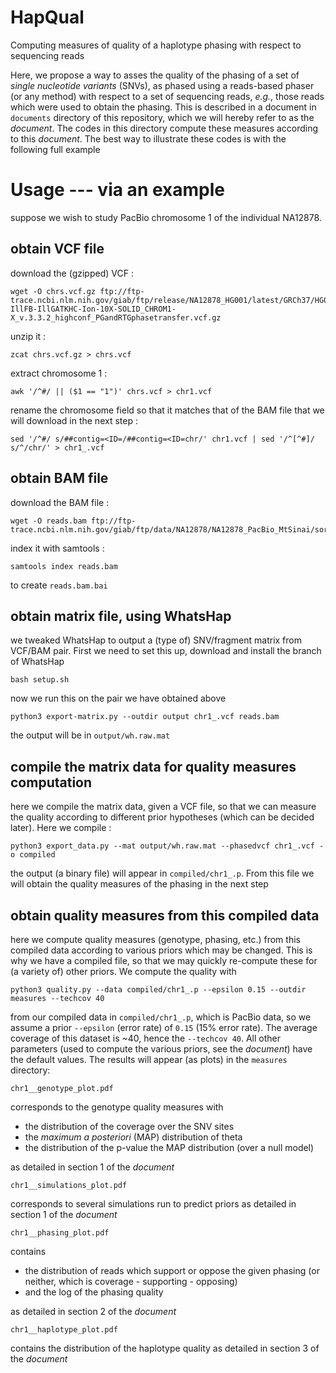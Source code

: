 # HapQual
Computing measures of quality of a haplotype phasing with respect to sequencing reads

Here, we propose a way to asses the quality of the phasing of a set of
_single nucleotide variants_ (SNVs), as phased using a reads-based
phaser (or any method) with respect to a set of sequencing reads,
_e.g._, those reads which were used to obtain the phasing.  This is
described in a document in `documents` directory of this repository,
which we will hereby refer to as the _document_.  The codes in this
directory compute these measures according to this _document_.  The
best way to illustrate these codes is with the following full example


# Usage --- via an example

suppose we wish to study PacBio chromosome 1 of the individual
NA12878.


## obtain VCF file

download the (gzipped) VCF :

    wget -O chrs.vcf.gz ftp://ftp-trace.ncbi.nlm.nih.gov/giab/ftp/release/NA12878_HG001/latest/GRCh37/HG001_GRCh37_GIAB_highconf_CG-IllFB-IllGATKHC-Ion-10X-SOLID_CHROM1-X_v.3.3.2_highconf_PGandRTGphasetransfer.vcf.gz

unzip it :

    zcat chrs.vcf.gz > chrs.vcf

extract chromosome 1 :

    awk '/^#/ || ($1 == "1")' chrs.vcf > chr1.vcf

rename the chromosome field so that it matches that of the BAM file
that we will download in the next step :

    sed '/^#/ s/##contig=<ID=/##contig=<ID=chr/' chr1.vcf | sed '/^[^#]/ s/^/chr/' > chr1_.vcf


## obtain BAM file

download the BAM file :

    wget -O reads.bam ftp://ftp-trace.ncbi.nlm.nih.gov/giab/ftp/data/NA12878/NA12878_PacBio_MtSinai/sorted_final_merged.bam

index it with samtools :

    samtools index reads.bam

to create `reads.bam.bai`


## obtain matrix file, using WhatsHap

we tweaked WhatsHap to output a (type of) SNV/fragment matrix from
VCF/BAM pair.  First we need to set this up, download and install the
branch of WhatsHap

    bash setup.sh

now we run this on the pair we have obtained above

    python3 export-matrix.py --outdir output chr1_.vcf reads.bam

the output will be in `output/wh.raw.mat`


## compile the matrix data for quality measures computation

here we compile the matrix data, given a VCF file, so that we can
measure the quality according to different prior hypotheses (which can
be decided later).  Here we compile :

    python3 export_data.py --mat output/wh.raw.mat --phasedvcf chr1_.vcf -o compiled

the output (a binary file) will appear in `compiled/chr1_.p`.  From
this file we will obtain the quality measures of the phasing in the
next step


## obtain quality measures from this compiled data

here we compute quality measures (genotype, phasing, etc.) from this
compiled data according to various priors which may be changed.  This
is why we have a compiled file, so that we may quickly re-compute
these for (a variety of) other priors.  We compute the quality with

    python3 quality.py --data compiled/chr1_.p --epsilon 0.15 --outdir measures --techcov 40

from our compiled data in `compiled/chr1_.p`, which is PacBio data, so
we assume a prior `--epsilon` (error rate) of `0.15` (15% error rate).
The average coverage of this dataset is ~40, hence the `--techcov 40`.
All other parameters (used to compute the various priors, see the
_document_) have the default values.  The results will appear (as
plots) in the `measures` directory:

    chr1__genotype_plot.pdf

corresponds to the genotype quality measures with

* the distribution of the coverage over the SNV sites
* the _maximum a posteriori_ (MAP) distribution of theta
* the distribution of the p-value the MAP distribution (over a null
  model)

as detailed in section 1 of the _document_

    chr1__simulations_plot.pdf

corresponds to several simulations run to predict priors as detailed
in section 1 of the _document_

    chr1__phasing_plot.pdf

contains

* the distribution of reads which support or oppose the given phasing
  (or neither, which is coverage - supporting - opposing)
* and the log of the phasing quality

as detailed in section 2 of the _document_

    chr1__haplotype_plot.pdf

contains the distribution of the haplotype quality as detailed in
section 3 of the _document_
